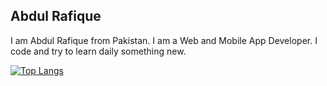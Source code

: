 ## Abdul Rafique
I am Abdul Rafique from Pakistan. I am a Web and Mobile App Developer. I code and try to learn daily something new.

[![Top Langs](https://github-readme-stats.vercel.app/api/top-langs/abdul-rafique=anuraghazra&layout=compact)](https://github.com/anuraghazra/github-readme-stats)
